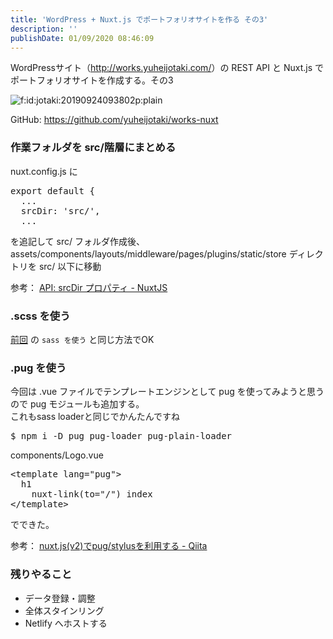 ```yaml
---
title: 'WordPress + Nuxt.js でポートフォリオサイトを作る その3'
description: ''
publishDate: 01/09/2020 08:46:09
---
```


<p>WordPressサイト（<a href="http://works.yuheijotaki.com/">http://works.yuheijotaki.com/</a>）の REST API と Nuxt.js でポートフォリオサイトを作成する。その3</p>

<p><span itemscope itemtype="http://schema.org/Photograph"><img src="/images/hatena/20190924093802.png" alt="f:id:jotaki:20190924093802p:plain" title="f:id:jotaki:20190924093802p:plain" class="hatena-fotolife" itemprop="image"></span></p>

<p>GitHub: <a href="https://github.com/yuheijotaki/works-nuxt">https://github.com/yuheijotaki/works-nuxt</a></p>

<h3>作業フォルダを src/階層にまとめる</h3>

<p>nuxt.config.js に</p>

<pre class="code lang-javascript" data-lang="javascript" data-unlink><span class="synStatement">export</span> <span class="synStatement">default</span> <span class="synIdentifier">{</span>
  ...
  srcDir: <span class="synConstant">'src/'</span>,
  ...
</pre>

<p>を追記して src/ フォルダ作成後、<br/>
assets/components/layouts/middleware/pages/plugins/static/store ディレクトリを src/ 以下に移動</p>

<p>参考： <a href="https://ja.nuxtjs.org/api/configuration-srcdir/">API: srcDir プロパティ - NuxtJS</a></p>

<h3>.scss を使う</h3>

<p><a href="https://jtk.hatenablog.com/entry/2019/09/24/093747">前回</a> の <code>sass を使う</code> と同じ方法でOK</p>

<h3>.pug を使う</h3>

<p>今回は .vue ファイルでテンプレートエンジンとして pug を使ってみようと思うので pug モジュールも追加する。<br/>
これもsass loaderと同じでかんたんですね</p>

<pre class="code bash" data-lang="bash" data-unlink>$ npm i -D pug pug-loader pug-plain-loader</pre>

<p>components/Logo.vue</p>

<pre class="code lang-html" data-lang="html" data-unlink><span class="synIdentifier">&lt;</span><span class="synStatement">template</span><span class="synIdentifier"> </span><span class="synType">lang</span><span class="synIdentifier">=</span><span class="synConstant">&quot;pug&quot;</span><span class="synIdentifier">&gt;</span>
  h1
    nuxt-link(to=&quot;/&quot;) index
<span class="synIdentifier">&lt;/</span><span class="synStatement">template</span><span class="synIdentifier">&gt;</span>
</pre>

<p>でできた。</p>

<p>参考： <a href="https://qiita.com/amishiro/items/38fe1b102d7e91a93ada">nuxt.js(v2)でpug/stylusを利用する - Qiita</a></p>

<h3>残りやること</h3>

<ul>
<li>データ登録・調整</li>
<li>全体スタインリング</li>
<li>Netlify へホストする</li>
</ul>
